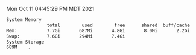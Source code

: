 Mon Oct 11 04:45:29 PM MDT 2021
```bash
System Memory
               total        used        free      shared  buff/cache   available
Mem:           7.7Gi       687Mi       4.8Gi       8.0Mi       2.2Gi       6.7Gi
Swap:          7.6Gi       294Mi       7.4Gi
System Storage
689M	.
```
